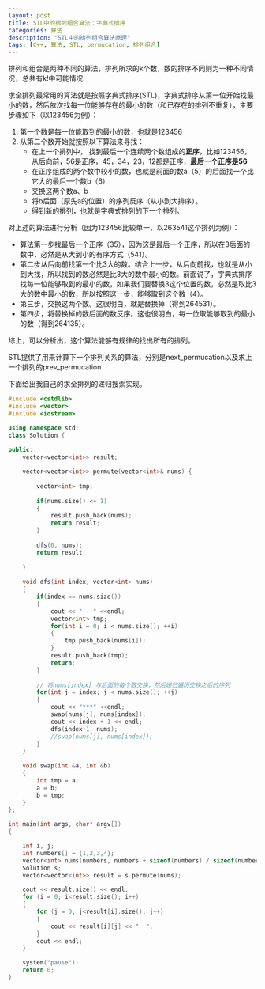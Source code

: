 ```yaml
---
layout: post
title: STL中的排列组合算法：字典式排序
categories: 算法
description: "STL中的排列组合算法原理"
tags: [C++, 算法, STL, permucation, 排列组合]
---
```



排列和组合是两种不同的算法，排列所求的k个数，数的排序不同则为一种不同情况，总共有k!中可能情况

求全排列最常用的算法就是按照字典式排序(STL)，字典式排序从第一位开始找最小的数，然后依次找每一位能够存在的最小的数（和已存在的排列不重复），主要步骤如下（以123456为例）：

1. 第一个数是每一位能取到的最小的数，也就是123456
2. 从第二个数开始就按照以下算法来寻找：
	* 在上一个排列中， 找到最后一个连续两个数组成的**正序**，比如123456，从后向前，56是正序，45，34，23，12都是正序，**最后一个正序是56**
	* 在正序组成的两个数中较小的数，也就是前面的数a（5）的后面找一个比它大的最后一个数b（6）
	* 交换这两个数a、b
	* 将b后面（原先a的位置）的序列反序（从小到大排序）。
	* 得到新的排列，也就是字典式排列的下一个排列。

对上述的算法进行分析（因为123456比较单一，以263541这个排列为例）：

* 算法第一步找最后一个正序（35），因为这是最后一个正序，所以在3后面的数中，必然是从大到小的有序方式（541）。
* 第二步从后向前找第一个比3大的数。结合上一步，从后向前找，也就是从小到大找，所以找到的数必然是比3大的数中最小的数。前面说了，字典式排序找每一位能够取到的最小的数，如果我们要替换3这个位置的数，必然是取比3大的数中最小的数，所以按照这一步，能够取到这个数（4）。
* 第三步，交换这两个数。这很明白，就是替换掉（得到264531）。
* 第四步，将替换掉的数后面的数反序。这也很明白，每一位取能够取到的最小的数（得到264135）。

综上，可以分析出，这个算法能够有规律的找出所有的排列。
	 
STL提供了用来计算下一个排列关系的算法，分别是next_permucation以及求上一个排列的prev_permucation

下面给出我自己的求全排列的递归搜索实现。

```c++
#include <cstdlib>
#include <vector>
#include <iostream>

using namespace std;
class Solution {
    
public:
    vector<vector<int>> result;

    vector<vector<int>> permute(vector<int>& nums) {
        
        vector<int> tmp;
        
        if(nums.size() <= 1)
        {
            result.push_back(nums);
            return result;
        }
        
        dfs(0, nums);
        return result;
    
    }
    
    void dfs(int index, vector<int> nums)
    {
        if(index == nums.size())
        {
            cout << "---" <<endl;
            vector<int> tmp;
            for(int i = 0; i < nums.size(); ++i)
            {
				tmp.push_back(nums[i]);
            }
            result.push_back(tmp);
            return;
        }
        
        // 将nums[index] 与后面的每个数交换，然后递归遍历交换之后的序列
        for(int j = index; j < nums.size(); ++j)
        {
            cout << "***" <<endl;
            swap(nums[j], nums[index]);
            cout << index + 1 << endl;
            dfs(index+1, nums);  
            //swap(nums[j], nums[index]);
        }
    }
    
    void swap(int &a, int &b)
    {
        int tmp = a;
        a = b;
        b = tmp;
    }
};

int main(int args, char* argv[])
{

    int i, j;
    int numbers[] = {1,2,3,4};
	vector<int> nums(numbers, numbers + sizeof(numbers) / sizeof(numbers[0]));
	Solution s;
	vector<vector<int>> result = s.permute(nums);

	cout << result.size() << endl;
    for (i = 0; i<result.size(); i++)
    {
        for (j = 0; j<result[i].size(); j++)
        {
            cout << result[i][j] << "  ";
        }
        cout << endl;
    }

	system("pause");
	return 0;
}
```